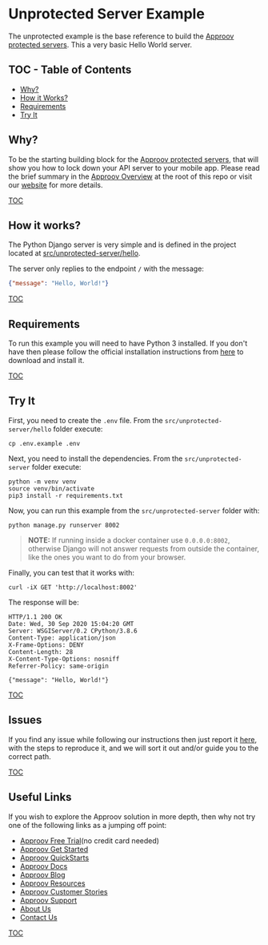 # Unprotected Server Example

The unprotected example is the base reference to build the [Approov protected servers](/src/approov-protected-server/). This a very basic Hello World server.


## TOC - Table of Contents

* [Why?](#why)
* [How it Works?](#how-it-works)
* [Requirements](#requirements)
* [Try It](#try-it)


## Why?

To be the starting building block for the [Approov protected servers](/src/approov-protected-server/), that will show you how to lock down your API server to your mobile app. Please read the brief summary in the [Approov Overview](/OVERVIEW.md#why) at the root of this repo or visit our [website](https://approov.io/product) for more details.

[TOC](#toc---table-of-contents)


## How it works?

The Python Django server is very simple and is defined in the project located at [src/unprotected-server/hello](/src/unprotected-server/hello).

The server only replies to the endpoint `/` with the message:

```json
{"message": "Hello, World!"}
```

[TOC](#toc---table-of-contents)


## Requirements

To run this example you will need to have Python 3 installed. If you don't have then please follow the official installation instructions from [here](https://wiki.python.org/moin/BeginnersGuide/Download) to download and install it.

[TOC](#toc---table-of-contents)


## Try It

First, you need to create the `.env` file. From the `src/unprotected-server/hello` folder execute:

```
cp .env.example .env
```

Next, you need to install the dependencies. From the `src/unprotected-server` folder execute:

```text
python -m venv venv
source venv/bin/activate
pip3 install -r requirements.txt
```

Now, you can run this example from the `src/unprotected-server` folder with:

```text
python manage.py runserver 8002
```

> **NOTE:** If running inside a docker container use `0.0.0.0:8002`, otherwise Django will not answer requests from outside the container, like the ones you want to do from your browser.

Finally, you can test that it works with:

```text
curl -iX GET 'http://localhost:8002'
```

The response will be:

```text
HTTP/1.1 200 OK
Date: Wed, 30 Sep 2020 15:04:20 GMT
Server: WSGIServer/0.2 CPython/3.8.6
Content-Type: application/json
X-Frame-Options: DENY
Content-Length: 28
X-Content-Type-Options: nosniff
Referrer-Policy: same-origin

{"message": "Hello, World!"}
```

[TOC](#toc---table-of-contents)


## Issues

If you find any issue while following our instructions then just report it [here](https://github.com/approov/quickstart-python-django-token-check/issues), with the steps to reproduce it, and we will sort it out and/or guide you to the correct path.

[TOC](#toc---table-of-contents)


## Useful Links

If you wish to explore the Approov solution in more depth, then why not try one of the following links as a jumping off point:

* [Approov Free Trial](https://approov.io/signup)(no credit card needed)
* [Approov Get Started](https://approov.io/product/demo)
* [Approov QuickStarts](https://approov.io/docs/latest/approov-integration-examples/)
* [Approov Docs](https://approov.io/docs)
* [Approov Blog](https://approov.io/blog/)
* [Approov Resources](https://approov.io/resource/)
* [Approov Customer Stories](https://approov.io/customer)
* [Approov Support](https://approov.io/contact)
* [About Us](https://approov.io/company)
* [Contact Us](https://approov.io/contact)

[TOC](#toc---table-of-contents)
